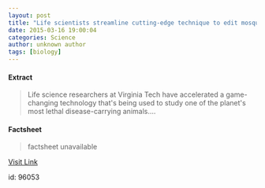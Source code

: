 ```yaml
---
layout: post
title: "Life scientists streamline cutting-edge technique to edit mosquito genome"
date: 2015-03-16 19:00:04
categories: Science
author: unknown author
tags: [biology]
---
```



#### Extract
>Life science researchers at Virginia Tech have accelerated a game-changing technology that's being used to study one of the planet's most lethal disease-carrying animals....

#### Factsheet
>factsheet unavailable

[Visit Link](http://phys.org/news345725394.html)

id:   96053
